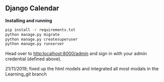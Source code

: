 ## Django Calendar

__Installing and running__

```bash
pip install -r requirements.txt
python manage.py migrate
python manage.py createsuperuser
python manage.py runserver
```

Head over to [http:localhost:8000/admin](http:localhost:8000/admin) and sign in with your admin credential (defined above). 


21/11/2019;
fixed up the html models and integrated all most modals in the Learning_git branch
